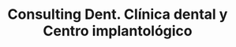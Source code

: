 ---
title: "Consulting Dent. Clínica dental y Centro implantológico"
url: /alcorcon/consulting-dent-clinica-dental-y-centro-implantologico/
shop: comodidad
---